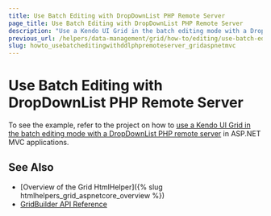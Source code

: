 ```yaml
---
title: Use Batch Editing with DropDownList PHP Remote Server
page_title: Use Batch Editing with DropDownList PHP Remote Server
description: "Use a Kendo UI Grid in the batch editing mode with a DropDownList PHP remote server in ASP.NET MVC applications."
previous_url: /helpers/data-management/grid/how-to/editing/use-batch-editing-with-remote-ddl-php-server
slug: howto_usebatcheditingwithddlphpremoteserver_gridaspnetmvc
---
```


# Use Batch Editing with DropDownList PHP Remote Server

To see the example, refer to the project on how to [use a Kendo UI Grid in the batch editing mode with a DropDownList PHP remote server](https://github.com/telerik/ui-for-aspnet-mvc-examples/tree/master/grid/GridBatchEditingWithDDLRemotePHPServer) in ASP.NET MVC applications.

## See Also

* [Overview of the Grid HtmlHelper]({% slug htmlhelpers_grid_aspnetcore_overview %})
* [GridBuilder API Reference](https://docs.telerik.com/aspnet-mvc/api/kendo.mvc.ui.fluent/gridbuilder)

